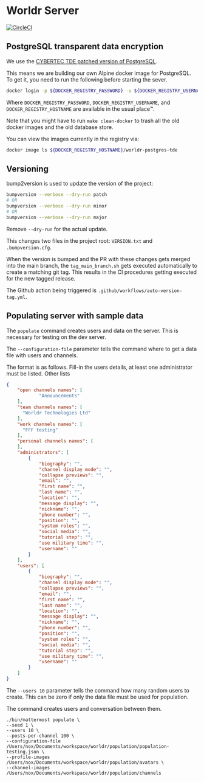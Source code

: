 # Worldr Server

[![CircleCI](https://circleci.com/gh/worldr/server.svg?style=shield&circle-token=66990f08c761df247eafc0a19fc2f975ffed14a6)](https://app.circleci.com/pipelines/github/worldr/server)

## PostgreSQL transparent data encryption

We use the [CYBERTEC TDE patched version of PostgreSQL](https://www.cybertec-postgresql.com/en/products/postgresql-transparent-data-encryption/).

This means we are building our own Alpine docker image for PostgreSQL. To get
it, you need to run the following before starting the sever.

```bash
docker login -p ${DOCKER_REGISTRY_PASSWORD} -u ${DOCKER_REGISTRY_USERNAME} ${DOCKER_REGISTRY_HOSTNAME}
```

Where `DOCKER_REGISTRY_PASSWORD`, `DOCKER_REGISTRY_USERNAME`, and
`DOCKER_REGISTRY_HOSTNAME` are available in the usual place™.

Note that you might have to run `make clean-docker` to trash all the old
docker images and the old database store.

You can view the images currently in the registry via:

```bash
docker image ls ${DOCKER_REGISTRY_HOSTNAME}/worldr-postgres-tde
```

## Versioning

bump2version is used to update the version of the project:

```bash
bumpversion --verbose --dry-run patch
# OR
bumpversion --verbose --dry-run minor
# OR
bumpversion --verbose --dry-run major
```

Remove `--dry-run` for the actual update.

This changes two files in the project root: `VERSION.txt` and `.bumpversion.cfg`.

When the version is bumped and the PR with these changes gets merged into the main branch, the `tag_main_branch.sh` gets executed automatically to create a matching git tag. This results in the CI procedures getting executed for the new tagged release.

The Github action being triggered is `.github/workflows/auto-version-tag.yml`.

## Populating server with sample data

The `populate` command creates users and data on the server. This is necessary for testing on the dev server.

The `--configuration-file` parameter tells the command where to get a data file with users and channels.

The format is as follows. Fill-in the users details, at least one administrator must be listed. Other lists
```json
{
    "open channels names": [
			"Announcements"
    ],
    "team channels names": [
      "Worldr Technologies Ltd"
    ],
    "work channels names": [
      "FFF testing"
    ],
    "personal channels names": [
    ],
    "administrators": [
        {
		    "biography": "",
	        "channel display mode": "",
	        "collapse previews": "",
	        "email": "",
	        "first name": "",
	        "last name": "",
	        "location": "",
	        "message display": "",
	        "nickname": "",
	        "phone number": "",
	        "position": "",
	        "system roles": "",
		    "social media": "",
	        "tutorial step": "",
	        "use military time": "",
	        "username": ""
        }
    ],
	"users": [
        {
            "biography": "",
	        "channel display mode": "",
	        "collapse previews": "",
	        "email": "",
	        "first name": "",
	        "last name": "",
	        "location": "",
	        "message display": "",
	        "nickname": "",
	        "phone number": "",
	        "position": "",
	        "system roles": "",
		    "social media": "",
	        "tutorial step": "",
	        "use military time": "",
	        "username": ""
        }
	]
}
```

The `--users 10` parameter tells the command how many random users to create. This can be zero if only the data file must be used for population.

The command creates users and conversation between them.

```[[bash]]
./bin/mattermost populate \
--seed 1 \
--users 10 \
--posts-per-channel 100 \
--configuration-file /Users/nox/Documents/workspace/worldr/population/population-testing.json \
--profile-images /Users/nox/Documents/workspace/worldr/population/avatars \
--channel-images /Users/nox/Documents/workspace/worldr/population/channels
```

